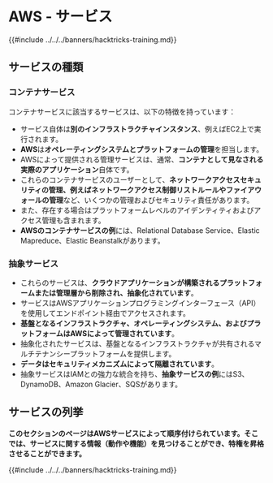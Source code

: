# AWS - サービス

{{#include ../../../banners/hacktricks-training.md}}

## サービスの種類

### コンテナサービス

コンテナサービスに該当するサービスは、以下の特徴を持っています：

- サービス自体は**別のインフラストラクチャインスタンス**、例えばEC2上で実行されます。
- **AWS**は**オペレーティングシステムとプラットフォームの管理**を担当します。
- AWSによって提供される管理サービスは、通常、**コンテナとして見なされる実際のアプリケーション**自体です。
- これらのコンテナサービスのユーザーとして、**ネットワークアクセスセキュリティの管理、例えばネットワークアクセス制御リストルールやファイアウォールの管理**など、いくつかの管理およびセキュリティ責任があります。
- また、存在する場合はプラットフォームレベルのアイデンティティおよびアクセス管理も含まれます。
- **AWSのコンテナサービスの例**には、Relational Database Service、Elastic Mapreduce、Elastic Beanstalkがあります。

### 抽象サービス

- これらのサービスは、**クラウドアプリケーションが構築されるプラットフォームまたは管理層から削除され、抽象化されています**。
- サービスはAWSアプリケーションプログラミングインターフェース（API）を使用してエンドポイント経由でアクセスされます。
- **基盤となるインフラストラクチャ、オペレーティングシステム、およびプラットフォームはAWSによって管理されています**。
- 抽象化されたサービスは、基盤となるインフラストラクチャが共有されるマルチテナンシープラットフォームを提供します。
- **データはセキュリティメカニズムによって隔離されています**。
- 抽象サービスはIAMとの強力な統合を持ち、**抽象サービスの例**にはS3、DynamoDB、Amazon Glacier、SQSがあります。

## サービスの列挙

**このセクションのページはAWSサービスによって順序付けられています。そこでは、サービスに関する情報（動作や機能）を見つけることができ、特権を昇格させることができます。**

{{#include ../../../banners/hacktricks-training.md}}
